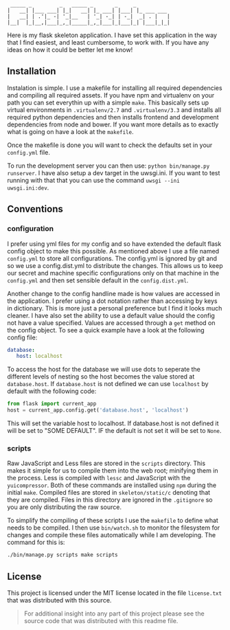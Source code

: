 ```
 _____ _         _   _____ _       _     _
|   __| |___ ___| |_|   __| |_ ___| |___| |_ ___ ___
|   __| | .'|_ -| '_|__   | '_| -_| | -_|  _| . |   |
|__|  |_|__,|___|_,_|_____|_,_|___|_|___|_| |___|_|_|
```

Here is my flask skeleton application. I have set this application in the
way that I find easiest, and least cumbersome, to work with. If you have any
ideas on how it could be better let me know!


Installation
------------

Instalation is simple. I use a makefile for installing all required dependencies
and compiling all required assets. If you have npm and virtualenv on your path
you can set everythin up with a simple `make`. This basically sets up virtual
environments in `.virtualenv/2.7` and `.virtualenv/3.3` and installs all
required python dependencies and then installs frontend and development
dependencies from node and bower. If you want more details as to exactly what
is going on have a look at the `makefile`.

Once the makefile is done you will want to check the defaults set in your
`config.yml` file.

To run the development server you can then use: `python bin/manage.py runserver`.
I have also setup a dev target in the uwsgi.ini. If you want to test running
with that that you can use the command `uwsgi --ini uwsgi.ini:dev`.


Conventions
-----------

### configuration

I prefer using yml files for my config and so have extended the default flask
config object to make this possible. As mentioned above I use a file named
`config.yml` to store all configurations. The config.yml is ignored by git
and so we use a config.dist.yml to distribute the changes. This allows us to
keep our secret and machine specific configurations only on that machine in
the `config.yml` and then set sensible default in the `config.dist.yml`.

Another change to the config handline made is how values are accessed in the
application. I prefer using a dot notation rather than accessing by keys in
dictionary. This is more just a personal preference but I find it looks much
cleaner. I have also set the ability to use a default value should the config
not have a value specified. Values are accessed through a `get` method on the
config object. To see a quick example have a look at the following config file:

```yml
database:
   host: localhost
```

To access the host for the database we will use dots to seperate the different
levels of nesting so the host becomes the value stored at `database.host`. If
`database.host` is not defined we can use `localhost` by default with the
following code:

```python
from flask import current_app
host = current_app.config.get('database.host', 'localhost')
```

This will set the variable host to localhost. If database.host is not defined
it will be set to "SOME DEFAULT". IF the default is not set it will be set to
`None`.

### scripts

Raw JavaScript and Less files are stored in the `scripts` directory. This
makes it simple for us to compile them into the web root; minifying them in
the process. Less is compiled with `lessc` and JavaScript with the
`yuicompressor`. Both of these commands are installed using `npm` during the
initial `make`. Compiled files are stored in `skeleton/static/c` denoting
that they are compiled. Files in this directory are ignored in the `.gitignore`
so you are only distributing the raw source.

To simplify the compiling of these scripts I use the `makefile` to define what
needs to be compiled. I then use `bin/watch.sh` to monitor the filesystem for
changes and compile these files automatically while I am developing. The
command for this is:

```sh
./bin/manage.py scripts make scripts
```

License
-------

This project is licensed under the MIT license located in the file
`license.txt` that was distributed with this source.


> For additional insight into any part of this project please see the source
> code that was distributed with this readme file.
